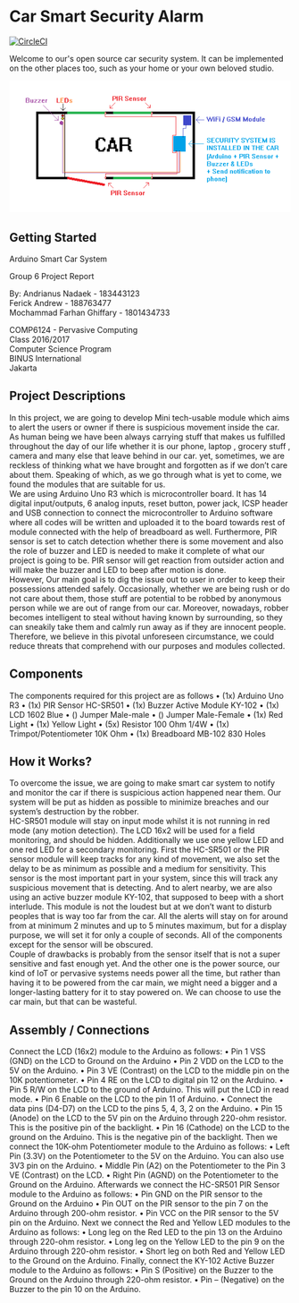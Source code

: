 # Car Smart Security Alarm

[![CircleCI](https://circleci.com/gh/aircatcher/Car-Smart-Security.svg?style=svg)](https://circleci.com/gh/aircatcher/Car-Smart-Security)

Welcome to our's open source car security system. It can be implemented on the other places too, such as your home or your own beloved studio.

![System Sketch](images/sketch.png)

## Getting Started

Arduino Smart Car System

Group 6
Project Report

By:
Andrianus Nadaek - 183443123<br/>
Ferick Andrew - 188763477<br/>
Mochammad Farhan Ghiffary - 1801434733<br/>

COMP6124 - Pervasive Computing<br/>
Class 2016/2017<br/>
Computer Science Program<br/>
BINUS International<br/>
Jakarta<br/>

## Project Descriptions
In this project, we are going to develop Mini tech-usable module which aims to alert the users or owner if there is suspicious movement inside the car. As human being we have been always carrying stuff that makes us fulfilled throughout the day of our life whether it is our phone, laptop , grocery stuff , camera and many else that leave behind in our car. yet, sometimes, we are reckless of thinking what we have brought and forgotten as if we don’t care about them. Speaking of which, as we go through what is yet to come, we found the modules that are suitable for us.<br/>
We are using Arduino Uno R3 which is microcontroller board. It has 14 digital input/outputs, 6 analog inputs, reset button, power jack, ICSP header and USB connection to connect the microcontroller to Arduino software where all codes will be written and uploaded it to the board towards rest of module connected with the help of breadboard as well. Furthermore, PIR sensor is set to catch detection whether there is some movement and also the role of buzzer and LED is needed to make it complete of what our project is going to be. PIR sensor will get reaction from outsider action and will make the buzzer and LED to beep after motion is done.<br/>
However, Our main goal is to dig the issue out to user in order to keep their possessions attended safely. Occasionally, whether we are being rush or do not care about them, those stuff are potential to be robbed by anonymous person while we are out of range from our car. Moreover, nowadays, robber becomes intelligent to steal without having known by surrounding, so they can sneakily take them and calmly run away as if they are innocent people. Therefore, we believe in this pivotal unforeseen circumstance, we could reduce threats that comprehend with our purposes and modules collected.<br/>

## Components
The components required for this project are as follows
•	(1x) Arduino Uno R3
•	(1x) PIR Sensor HC-SR501
•	(1x) Buzzer Active Module KY-102
•	(1x) LCD 1602 Blue
•	() Jumper Male-male
•	() Jumper Male-Female
•	(1x) Red Light
•	(1x) Yellow Light
•	(5x) Resistor 100 Ohm 1/4W
•	(1x) Trimpot/Potentiometer 10K Ohm
•	(1x) Breadboard MB-102 830 Holes

## How it Works?
To overcome the issue, we are going to make smart car system to notify and monitor the car if there is suspicious action happened near them. Our system will be put as hidden as possible to minimize breaches and our system’s destruction by the robber.<br/>
HC-SR501 module will stay on input mode whilst it is not running in red mode (any motion detection). The LCD 16x2 will be used for a field monitoring, and should be hidden. Additionally we use one yellow LED and one red LED for a secondary monitoring. First the HC-SR501 or the PIR sensor module will keep tracks for any kind of movement, we also set the delay to be as minimum as possible and a medium for sensitivity. This sensor is the most important part in your system, since this will track any suspicious movement that is detecting. And to alert nearby, we are also using an active buzzer module KY-102, that supposed to beep with a short interlude. This module is not the loudest but at we don’t want to disturb peoples that is way too far from the car. All the alerts will stay on for around from at minimum 2 minutes and up to 5 minutes maximum, but for a display purpose, we will set it for only a couple of seconds. All of the components except for the sensor will be obscured.<br/>
Couple of drawbacks is probably from the sensor itself that is not a super sensitive and fast enough yet. And the other one is the power source, our kind of IoT or pervasive systems needs power all the time, but rather than having it to be powered from the car main, we might need a bigger and a longer-lasting battery for it to stay powered on. We can choose to use the car main, but that can be wasteful.<br/>

## Assembly / Connections
Connect the LCD (16x2) module to the Arduino as follows:
•	Pin 1 VSS (GND) on the LCD to Ground on the Arduino
•	Pin 2 VDD on the LCD to the 5V on the Arduino.
•	Pin 3 VE (Contrast) on the LCD to the middle pin on the 10K potentiometer.
•	Pin 4 RE on the LCD to digital pin 12 on the Arduino.
•	Pin 5 R/W on the LCD to the ground of Arduino. This will put the LCD in read mode.
•	Pin 6 Enable on the LCD to the pin 11 of Arduino.
•	Connect the data pins (D4-D7) on the LCD to the pins 5, 4, 3, 2 on the Arduino.
•	Pin 15 (Anode) on the LCD to the 5V pin on the Arduino through 220-ohm resistor. This is the positive pin of the backlight.
•	Pin 16 (Cathode) on the LCD to the ground on the Arduino. This is the negative pin of the backlight.
Then we connect the 10K-ohm Potentiometer module to the Arduino as follows:
•	Left Pin (3.3V) on the Potentiometer to the 5V on the Arduino. You can also use 3V3 pin on the Arduino.
•	Middle Pin (A2) on the Potentiometer to the Pin 3 VE (Contrast) on the LCD.
•	Right Pin (AGND) on the Potentiometer to the Ground on the Arduino.
Afterwards we connect the HC-SR501 PIR Sensor module to the Arduino as follows:
•	Pin GND on the PIR sensor to the Ground on the Arduino
•	Pin OUT on the PIR sensor to the pin 7 on the Arduino through 200-ohm resistor.
•	Pin VCC on the PIR sensor to the 5V pin on the Arduino.
Next we connect the Red and Yellow LED modules to the Arduino as follows:
•	Long leg on the Red LED to the pin 13 on the Arduino through 220-ohm resistor.
•	Long leg on the Yellow LED to the pin 9 on the Arduino through 220-ohm resistor.
•	Short leg on both Red and Yellow LED to the Ground on the Arduino.
Finally, connect the KY-102 Active Buzzer module to the Arduino as follows:
•	Pin S (Positive) on the Buzzer to the Ground on the Arduino through 220-ohm resistor.
•	Pin – (Negative) on the Buzzer to the pin 10 on the Arduino.
